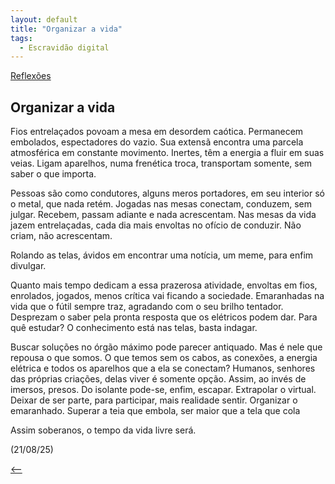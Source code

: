 ```yaml
---
layout: default
title: "Organizar a vida"
tags:
  - Escravidão digital
--- 
```




[Reflexões](./)

## Organizar a vida

Fios entrelaçados povoam a mesa em desordem caótica. Permanecem embolados, espectadores do vazio. Sua extensã encontra uma parcela atmosférica em constante movimento. Inertes, têm a energia a fluir em suas veias. Ligam aparelhos, numa frenética troca, transportam somente, sem saber o que importa.

Pessoas são como condutores, alguns meros portadores, em seu interior só o metal, que nada retém. Jogadas nas mesas conectam, conduzem, sem julgar. Recebem, passam adiante e nada acrescentam. Nas mesas da vida jazem entrelaçadas, cada dia mais envoltas no ofício de conduzir. Não criam, não acrescentam.

Rolando as telas, ávidos em encontrar uma notícia, um meme, para enfim divulgar.

Quanto mais tempo dedicam a essa prazerosa atividade, envoltas em fios, enrolados, jogados, menos crítica vai ficando a sociedade. Emaranhadas na vida que o fútil sempre traz, agradando com o seu brilho tentador. Desprezam o saber pela pronta resposta que os elétricos podem dar. Para quê estudar? O conhecimento está nas telas, basta indagar.

Buscar soluções no órgão máximo pode parecer antiquado. Mas é nele que repousa o que somos. O que temos sem os cabos, as conexões, a energia elétrica e todos os aparelhos que a ela se conectam? Humanos, senhores das próprias criações, delas viver é somente opção. Assim, ao invés de imersos, presos. Do isolante pode-se, enfim, escapar. Extrapolar o virtual. Deixar de ser parte, para participar, mais realidade sentir. Organizar o emaranhado.  Superar a teia que embola, ser maior que a tela que cola

Assim soberanos, o tempo da vida livre será.

(21/08/25)

[<--](./)